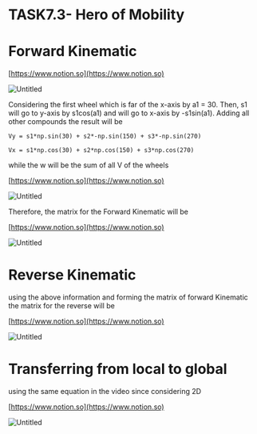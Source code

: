 # TASK7.3- Hero of Mobility

# Forward Kinematic

[https://www.notion.so](https://www.notion.so)

![Untitled](TASK7%203-%20Hero%20of%20Mobility%205225380ddd804df99cb21dd8156adb56/Untitled.png)

Considering the first wheel which is far of the x-axis by a1 = 30. Then, s1 will go to y-axis by s1cos(a1) and will go to x-axis by -s1sin(a1). Adding all other compounds the result will be

```arduino
Vy = s1*np.sin(30) + s2*-np.sin(150) + s3*-np.sin(270)

Vx = s1*np.cos(30) + s2*np.cos(150) + s3*np.cos(270)
```

while the w will be the sum of all V of the wheels

[https://www.notion.so](https://www.notion.so)

![Untitled](TASK7%203-%20Hero%20of%20Mobility%205225380ddd804df99cb21dd8156adb56/Untitled%201.png)

Therefore, the matrix for the Forward Kinematic will be

[https://www.notion.so](https://www.notion.so)

![Untitled](TASK7%203-%20Hero%20of%20Mobility%205225380ddd804df99cb21dd8156adb56/Untitled%202.png)

# Reverse Kinematic

using the above information and forming the matrix of forward Kinematic the matrix for the reverse will be

[https://www.notion.so](https://www.notion.so)

![Untitled](TASK7%203-%20Hero%20of%20Mobility%205225380ddd804df99cb21dd8156adb56/Untitled%203.png)

# Transferring from local to global

using the same equation in the video since considering 2D

[https://www.notion.so](https://www.notion.so)

![Untitled](TASK7%203-%20Hero%20of%20Mobility%205225380ddd804df99cb21dd8156adb56/Untitled%204.png)